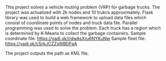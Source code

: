 This project solves a vehicle routing problem (VRP) for garbage trucks.
The project was actualized with 2k nodes and 10 trukcs approximately.
Flask library was used to build a web framework to upload data files which consist of coordinate points of nodes and truck data file.
Parallel programming was used to solve the problem.
Each truck has a region which is determined by K-Means to collect the garbage containers.
Sample coordinate file:
https://yadi.sk/i/dwAsXru6NYKuNw
Sample fleet file:
https://yadi.sk/i/SrkJCZZsWBDFaA

The project outputs the path as KML file.

